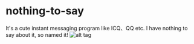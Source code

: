 nothing-to-say
==============

It's a cute instant messaging program like ICQ、QQ etc. I have nothing to say about it, so named it!
![alt tag](http://dl.iteye.com/upload/attachment/0071/4970/1aa79c85-b756-3292-9c5e-43de47cbf47d.png)
